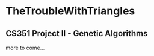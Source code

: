 TheTroubleWithTriangles
=======================

## CS351 Project II - Genetic Algorithms 
more to come...
